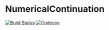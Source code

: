 # NumericalContinuation

[![Build Status](https://travis-ci.com/dawbarton/NumericalContinuation.jl.svg?branch=master)](https://travis-ci.com/dawbarton/NumericalContinuation.jl)
[![Codecov](https://codecov.io/gh/dawbarton/NumericalContinuation.jl/branch/master/graph/badge.svg)](https://codecov.io/gh/dawbarton/NumericalContinuation.jl)
